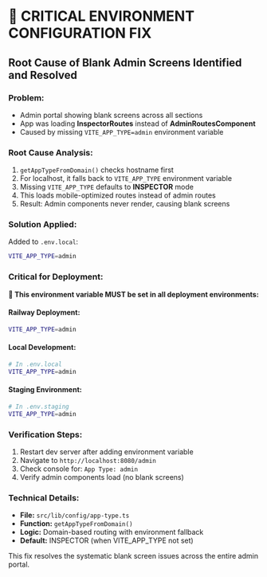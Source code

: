 # 🚨 CRITICAL ENVIRONMENT CONFIGURATION FIX

## **Root Cause of Blank Admin Screens Identified and Resolved**

### **Problem:**
- Admin portal showing blank screens across all sections
- App was loading **InspectorRoutes** instead of **AdminRoutesComponent**
- Caused by missing `VITE_APP_TYPE=admin` environment variable

### **Root Cause Analysis:**
1. `getAppTypeFromDomain()` checks hostname first
2. For localhost, it falls back to `VITE_APP_TYPE` environment variable
3. Missing `VITE_APP_TYPE` defaults to **INSPECTOR** mode
4. This loads mobile-optimized routes instead of admin routes
5. Result: Admin components never render, causing blank screens

### **Solution Applied:**
Added to `.env.local`:
```bash
VITE_APP_TYPE=admin
```

### **Critical for Deployment:**
**🚨 This environment variable MUST be set in all deployment environments:**

#### **Railway Deployment:**
```bash
VITE_APP_TYPE=admin
```

#### **Local Development:**
```bash
# In .env.local
VITE_APP_TYPE=admin
```

#### **Staging Environment:**
```bash
# In .env.staging
VITE_APP_TYPE=admin
```

### **Verification Steps:**
1. Restart dev server after adding environment variable
2. Navigate to `http://localhost:8080/admin`
3. Check console for: `App Type: admin`
4. Verify admin components load (no blank screens)

### **Technical Details:**
- **File:** `src/lib/config/app-type.ts`
- **Function:** `getAppTypeFromDomain()`
- **Logic:** Domain-based routing with environment fallback
- **Default:** INSPECTOR (when VITE_APP_TYPE not set)

This fix resolves the systematic blank screen issues across the entire admin portal.